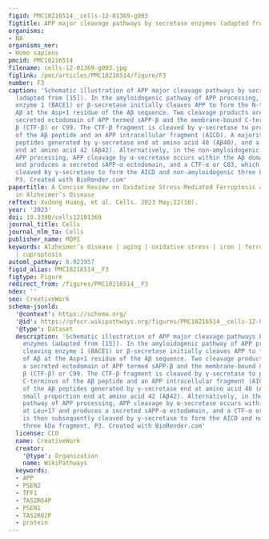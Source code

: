 ```yaml
---
figid: PMC10216514__cells-12-01369-g003
figtitle: APP major cleavage pathways by secretase enzymes (adapted from [15])
organisms:
- NA
organisms_ner:
- Homo sapiens
pmcid: PMC10216514
filename: cells-12-01369-g003.jpg
figlink: /pmc/articles/PMC10216514/figure/F3
number: F3
caption: 'Schematic illustration of APP major cleavage pathways by secretase enzymes
  (adapted from [15]). In the amyloidogenic pathway of APP processing, β-site cleaving
  enzyme 1 (BACE1) or β-secretase initially cleaves APP to form the N-terminus of
  Aβ at the Asp+1 residue of the Aβ sequence. Two cleavage products are formed: a
  secreted ectodomain of APP termed sAPP-β and the membrane-bound C-terminal fragment
  β (CTF-β) or C99. The CTF-β fragment is cleaved by γ-secretase to produce the C-terminus
  of the Aβ peptide and an APP intracellular fragment (AICD). A majority of the Aβ
  peptides generated by γ-secretase end at amino acid 40 (Aβ40), and a small proportion
  end at amino acid 42 (Aβ42). Alternatively, in the non-amyloidogenic pathway of
  APP processing, APP cleavage by α-secretase occurs within the Aβ domain at Leu+17
  and produces a secreted sAPP-α ectodomain, and a CTF-α or C83, which is then subsequently
  cleaved by γ-secretase to form the AICD and non-amyloidogenic three kDa fragment,
  P3. Created with BioRender.com'
papertitle: A Concise Review on Oxidative Stress-Mediated Ferroptosis and Cuproptosis
  in Alzheimer’s Disease
reftext: Xudong Huang, et al. Cells. 2023 May;12(10).
year: '2023'
doi: 10.3390/cells12101369
journal_title: Cells
journal_nlm_ta: Cells
publisher_name: MDPI
keywords: Alzheimer’s disease | aging | oxidative stress | iron | ferroptosis | copper
  | cuproptosis
automl_pathway: 0.923957
figid_alias: PMC10216514__F3
figtype: Figure
redirect_from: /figures/PMC10216514__F3
ndex: ''
seo: CreativeWork
schema-jsonld:
  '@context': https://schema.org/
  '@id': https://pfocr.wikipathways.org/figures/PMC10216514__cells-12-01369-g003.html
  '@type': Dataset
  description: 'Schematic illustration of APP major cleavage pathways by secretase
    enzymes (adapted from [15]). In the amyloidogenic pathway of APP processing, β-site
    cleaving enzyme 1 (BACE1) or β-secretase initially cleaves APP to form the N-terminus
    of Aβ at the Asp+1 residue of the Aβ sequence. Two cleavage products are formed:
    a secreted ectodomain of APP termed sAPP-β and the membrane-bound C-terminal fragment
    β (CTF-β) or C99. The CTF-β fragment is cleaved by γ-secretase to produce the
    C-terminus of the Aβ peptide and an APP intracellular fragment (AICD). A majority
    of the Aβ peptides generated by γ-secretase end at amino acid 40 (Aβ40), and a
    small proportion end at amino acid 42 (Aβ42). Alternatively, in the non-amyloidogenic
    pathway of APP processing, APP cleavage by α-secretase occurs within the Aβ domain
    at Leu+17 and produces a secreted sAPP-α ectodomain, and a CTF-α or C83, which
    is then subsequently cleaved by γ-secretase to form the AICD and non-amyloidogenic
    three kDa fragment, P3. Created with BioRender.com'
  license: CC0
  name: CreativeWork
  creator:
    '@type': Organization
    name: WikiPathways
  keywords:
  - APP
  - PSEN2
  - TFF1
  - TAS2R64P
  - PSEN1
  - TAS2R62P
  - protein
---
```

